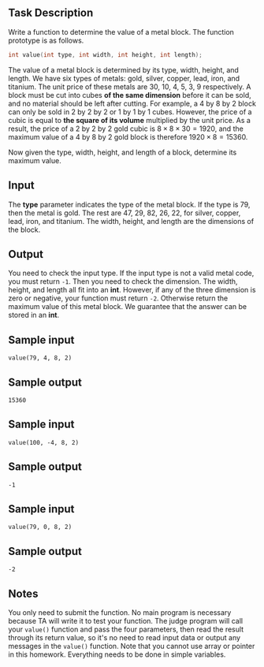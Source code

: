 ## Task Description
Write a function to determine the value of a metal block. The function prototype is as follows.
```c
int value(int type, int width, int height, int length);
```
The value of a metal block is determined by its type, width, height, and length. We have six types of metals: gold, silver, copper, lead, iron, and titanium. The unit price of these metals are 30, 10, 4, 5, 3, 9 respectively. A block must be cut into cubes **of the same dimension** before it can be sold, and no material should be left after cutting. For example, a 4 by 8 by 2 block can only be sold in 2 by 2 by 2 or 1 by 1 by 1 cubes. However, the price of a cubic is equal to **the square of its volume** multiplied by the unit price. As a result, the price of a 2 by 2 by 2 gold cubic is $8 \times 8 \times 30 = 1920$, and the maximum value of a 4 by 8 by 2 gold block is therefore $1920 \times 8 = 15360$.

Now given the type, width, height, and length of a block, determine its maximum value.

## Input
The **type** parameter indicates the type of the metal block. If the type is 79, then the metal is gold. The rest are 47, 29, 82, 26, 22, for silver, copper, lead, iron, and titanium. The width, height, and length are the dimensions of the block.

## Output
You need to check the input type. If the input type is not a valid metal code, you must return `-1`. Then you need to check the dimension. The width, height, and length all fit into an **int**. However, if any of the three dimension is zero or negative, your function must return `-2`. Otherwise return the maximum value of this metal block. We guarantee that the answer can be stored in an **int**.

## Sample input
```
value(79, 4, 8, 2)
```
## Sample output
```
15360
``` 
## Sample input
```
value(100, -4, 8, 2)
```
## Sample output
```
-1
```
## Sample input
```
value(79, 0, 8, 2)
```
## Sample output
```
-2
```
## Notes
You only need to submit the function. No main program is necessary because TA will write it to test your function. The judge program will call your `value()` function and pass the four parameters, then read the result through its return value, so it's no need to read input data or output any messages in the `value()` function. Note that you cannot use array or pointer in this homework. Everything needs to be done in simple variables.